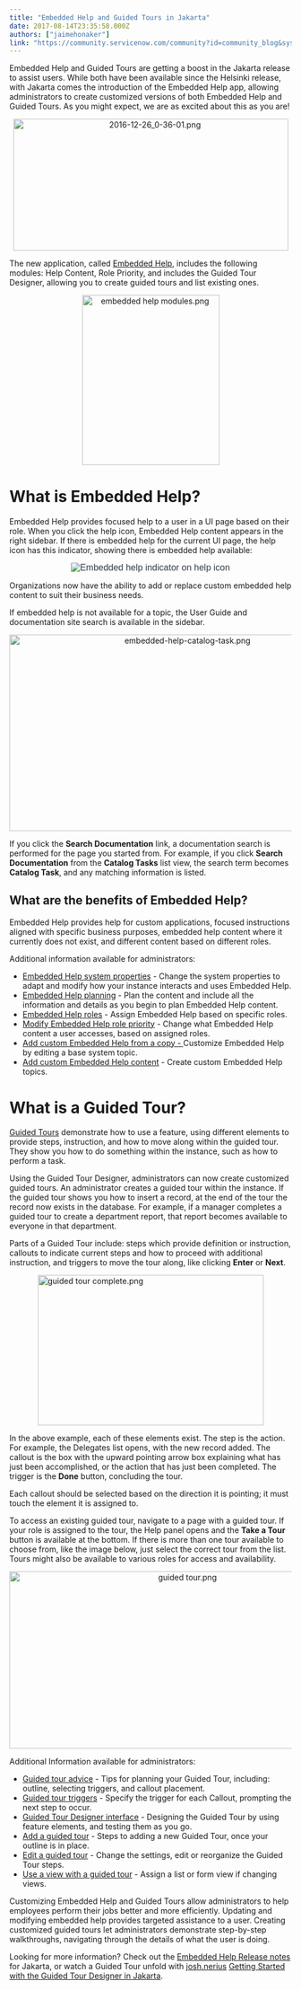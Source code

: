 ```yaml
---
title: "Embedded Help and Guided Tours in Jakarta"
date: 2017-08-14T23:35:58.000Z
authors: ["jaimehonaker"]
link: "https://community.servicenow.com/community?id=community_blog&sys_id=3fbdaea9dbd0dbc01dcaf3231f96192b"
---
```

<p style="text-align: left;">Embedded Help and Guided Tours are getting a boost in the Jakarta release to assist users. While both have been available since the Helsinki release, with Jakarta comes the introduction of the Embedded Help app, allowing administrators to create customized versions of both Embedded Help and Guided Tours. As you might expect, we are as excited about this as you are!</p><p style="text-align: left;"></p><p style="text-align: center;"><img   alt="2016-12-26_0-36-01.png" class="image-1 jive-image" height="235" src="cedea486db949304b322f4621f9619ec.iix" style="width: 491px; height: 235.205px;" width="491"/></p><p></p><p>The new application, called <a title="ocs.servicenow.com/bundle/jakarta-servicenow-platform/page/build/help-guided-tours/concept/embedded-help.html" href="https://docs.servicenow.com/bundle/jakarta-servicenow-platform/page/build/help-guided-tours/concept/embedded-help.html">Embedded Help</a>, includes the following modules: Help Content, Role Priority, and includes the Guided Tour Designer, allowing you to create guided tours and list existing ones.</p><p style="text-align: center;"><img   alt="embedded help modules.png" class="image-5 jive-image" height="302" src="335bc486db109fc03eb27a9e0f9619ca.iix" style="width: 245px; height: 302.298px;" width="245"/></p><p></p><h1>What is Embedded Help?</h1><p style="text-align: left;">Embedded Help provides focused help to a user in a UI page based on their role. When you click the help icon, Embedded Help content appears in the right sidebar. If there is embedded help for the current UI page, the help icon has this indicator, showing there is embedded help available:</p><p style="text-align: center;"><img alt="Embedded help indicator on help icon" class="icon image jive-image" src="https://docs.servicenow.com/bundle/jakarta-servicenow-platform/page/build/help-guided-tours/image/icon-embedded-help-available.png" style="border-style: none; color: #343d47; font-family: Source_Sans_Pro, Gotham, Helvetica, Arial, sans-serif; font-size: 16px;"/></p><p style="text-align: left;">Organizations now have the ability to add or replace custom embedded help content to suit their business needs.</p><p>If embedded help is not available for a topic, the User Guide and documentation site search is available in the sidebar.</p><p style="text-align: center;"><img   alt="embedded-help-catalog-task.png" class="image-6 jive-image" src="3da1b379db5c1fc068c1fb651f9619fa.iix" style="width: 620px; height: 350px;"/></p><p style="text-align: center;"></p><p style="text-align: left;">If you click the <strong>Search Documentation</strong> link, a documentation search is performed for the page you started from. For example, if you click <strong>Search Documentation</strong> from the <strong>Catalog Tasks</strong> list view, the search term becomes <strong>Catalog Task</strong>, and any matching information is listed.</p><p></p><h2>What are the benefits of Embedded Help?</h2><p>Embedded Help provides help for custom applications, focused instructions aligned with specific business purposes, embedded help content where it currently does not exist, and different content based on different roles.</p><p></p><p>Additional information available for administrators:</p><ul><li><a title="ocs.servicenow.com/bundle/jakarta-servicenow-platform/page/build/help-guided-tours/reference/embedded-help-sys-properties.html" href="https://docs.servicenow.com/bundle/jakarta-servicenow-platform/page/build/help-guided-tours/reference/embedded-help-sys-properties.html">Embedded Help system properties</a> - Change the system properties to adapt and modify how your instance interacts and uses Embedded Help.</li><li><a title="ocs.servicenow.com/bundle/jakarta-servicenow-platform/page/build/help-guided-tours/concept/embedded-help-planning.html" href="https://docs.servicenow.com/bundle/jakarta-servicenow-platform/page/build/help-guided-tours/concept/embedded-help-planning.html">Embedded Help planning</a> - Plan the content and include all the information and details as you begin to plan Embedded Help content.</li><li><a title="ocs.servicenow.com/bundle/jakarta-servicenow-platform/page/build/help-guided-tours/concept/embedded-help-roles.html" href="https://docs.servicenow.com/bundle/jakarta-servicenow-platform/page/build/help-guided-tours/concept/embedded-help-roles.html">Embedded Help roles</a> - Assign Embedded Help based on specific roles.</li><li><a title="ocs.servicenow.com/bundle/jakarta-servicenow-platform/page/build/help-guided-tours/task/modify-embedded-help-role-priority.html" href="https://docs.servicenow.com/bundle/jakarta-servicenow-platform/page/build/help-guided-tours/task/modify-embedded-help-role-priority.html">Modify Embedded Help role priority</a> - Change what Embedded Help content a user accesses, based on assigned roles.</li><li><a title="ocs.servicenow.com/bundle/jakarta-servicenow-platform/page/build/help-guided-tours/task/add-custom-help-copy.html" href="https://docs.servicenow.com/bundle/jakarta-servicenow-platform/page/build/help-guided-tours/task/add-custom-help-copy.html">Add custom Embedded Help from a copy - </a>Customize Embedded Help by editing a base system topic.</li><li><a title="ocs.servicenow.com/bundle/jakarta-servicenow-platform/page/build/help-guided-tours/task/add-custom-help-topic.html" href="https://docs.servicenow.com/bundle/jakarta-servicenow-platform/page/build/help-guided-tours/task/add-custom-help-topic.html">Add custom Embedded Help content</a> - Create custom Embedded Help topics.</li></ul><p></p><h1>What is a Guided Tour?</h1><p><a title="ocs.servicenow.com/bundle/jakarta-servicenow-platform/page/build/help-guided-tours/concept/guided-tours.html" href="https://docs.servicenow.com/bundle/jakarta-servicenow-platform/page/build/help-guided-tours/concept/guided-tours.html">Guided Tours</a> demonstrate how to use a feature, using different elements to provide steps, instruction, and how to move along within the guided tour. They show you how to do something within the instance, such as how to perform a task.</p><p></p><p>Using the Guided Tour Designer, administrators can now create customized guided tours. An administrator creates a guided tour within the instance. If the guided tour shows you how to insert a record, at the end of the tour the record now exists in the database. For example, if a manager completes a guided tour to create a department report, that report becomes available to everyone in that department.</p><p></p><p>Parts of a Guided Tour include: steps which provide definition or instruction, callouts to indicate current steps and how to proceed with additional instruction, and triggers to move the tour along, like clicking <strong>Enter</strong> or <strong>Next</strong>.</p><p><img   alt="guided tour complete.png" class="image-7 jive-image" height="267" src="e113a182dbdc13043eb27a9e0f96194b.iix" style="width: 403px; height: 267.15px; display: block; margin-left: auto; margin-right: auto;" width="403"/></p><p style="text-align: left;">In the above example, each of these elements exist. The step is the action. For example, the Delegates list opens, with the new record added. The callout is the box with the upward pointing arrow box explaining what has just been accomplished, or the action that has just been completed. The trigger is the <strong>Done</strong> button, concluding the tour.</p><p style="text-align: left;"></p><p style="text-align: left;">Each callout should be selected based on the direction it is pointing; it must touch the element it is assigned to.</p><p style="text-align: left;"></p><p>To access an existing guided tour, navigate to a page with a guided tour. If your role is assigned to the tour, the Help panel opens and the <strong>Take a Tour</strong> button is available at the bottom. If there is more than one tour available to choose from, like the image below, just select the correct tour from the list. Tours might also be available to various roles for access and availability.</p><p></p><p style="text-align: center;"><img  alt="guided tour.png" class="image-8 jive-image" src="42aa788adb101b04ed6af3231f9619cc.iix" style="width: 620px; height: 316px;"/></p><p></p><p>Additional Information available for administrators:</p><ul><li><a href="https://docs.servicenow.com/bundle/jakarta-servicenow-platform/page/build/help-guided-tours/concept/guided-tour-advice.html" title="https://docs.servicenow.com/bundle/jakarta-servicenow-platform/page/build/help-guided-tours/concept/guided-tour-advice.html">Guided tour advice</a> - Tips for planning your Guided Tour, including: outline, selecting triggers, and callout placement.</li><li><a href="https://docs.servicenow.com/bundle/jakarta-servicenow-platform/page/build/help-guided-tours/reference/guided-tour-triggers.html" title="https://docs.servicenow.com/bundle/jakarta-servicenow-platform/page/build/help-guided-tours/reference/guided-tour-triggers.html">Guided tour triggers</a> - Specify the trigger for each Callout, prompting the next step to occur.</li><li><a href="https://docs.servicenow.com/bundle/jakarta-servicenow-platform/page/build/help-guided-tours/concept/guided-tour-designer-interface.html" title="https://docs.servicenow.com/bundle/jakarta-servicenow-platform/page/build/help-guided-tours/concept/guided-tour-designer-interface.html">Guided Tour Designer interface</a> - Designing the Guided Tour by using feature elements, and testing them as you go.</li><li><a href="https://docs.servicenow.com/bundle/jakarta-servicenow-platform/page/build/help-guided-tours/task/add-guided-tour.html" title="https://docs.servicenow.com/bundle/jakarta-servicenow-platform/page/build/help-guided-tours/task/add-guided-tour.html">Add a guided tour</a> - Steps to adding a new Guided Tour, once your outline is in place.</li><li><a href="https://docs.servicenow.com/bundle/jakarta-servicenow-platform/page/build/help-guided-tours/task/edit-guided-tour.html" title="https://docs.servicenow.com/bundle/jakarta-servicenow-platform/page/build/help-guided-tours/task/edit-guided-tour.html">Edit a guided tour</a> - Change the settings, edit or reorganize the Guided Tour steps.</li><li><a title="ocs.servicenow.com/bundle/jakarta-servicenow-platform/page/build/help-guided-tours/task/use-view-guided-tour.html" href="https://docs.servicenow.com/bundle/jakarta-servicenow-platform/page/build/help-guided-tours/task/use-view-guided-tour.html">Use a view with a guided tour</a> - Assign a list or form view if changing views.</li></ul><p></p><p>Customizing Embedded Help and Guided Tours allow administrators to help employees perform their jobs better and more efficiently. Updating and modifying embedded help provides targeted assistance to a user. Creating customized guided tours let administrators demonstrate step-by-step walkthroughs, navigating through the details of what the user is doing.</p><p></p><p>Looking for more information? Check out the <a title="ocs.servicenow.com/bundle/jakarta-release-notes/page/release-notes/application-development/embedded-help-guided-tours-rn.html" href="https://docs.servicenow.com/bundle/jakarta-release-notes/page/release-notes/application-development/embedded-help-guided-tours-rn.html">Embedded Help Release notes</a> for Jakarta, or watch a Guided Tour unfold with <a __default_attr="17477" __jive_macro_name="user" class="jive-link-profile-small jive_macro jive_macro_user" data-id="17477" data-objecttype="3" data-orig-content="josh.nerius" data-renderedposition="3019.296875_787.984375_91_16" data-type="person" href="/community?id=community_user_profile&user=1b1e4ee1dbd41fc09c9ffb651f96195f" modifiedtitle="true" title="josh.nerius'">josh.nerius</a> <a title="" _jive_internal="true" href="/community?id=community_blog&sys_id=9bbd6ea9dbd0dbc01dcaf3231f961957">Getting Started with the Guided Tour Designer in Jakarta</a>.</p>